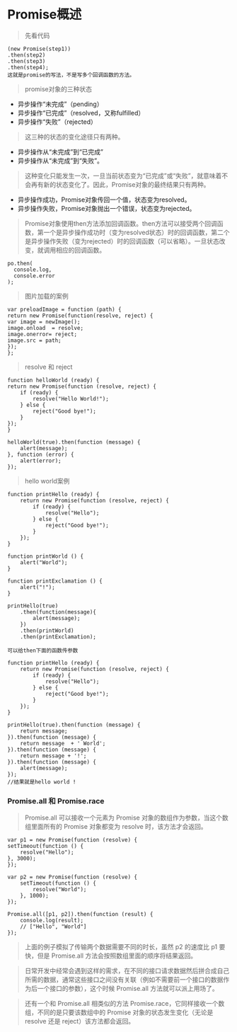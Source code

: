 # Promise概述

> 先看代码

	(new Promise(step1))
    .then(step2)
	.then(step3)
	.then(step4);
	这就是promise的写法，不是写多个回调函数的方法。

> promise对象的三种状态

- 异步操作“未完成”（pending）
- 异步操作“已完成”（resolved，又称fulfilled）
- 异步操作“失败”（rejected）

> 这三种的状态的变化途径只有两种。

- 异步操作从“未完成”到“已完成”
- 异步操作从“未完成”到“失败”。

> 这种变化只能发生一次，一旦当前状态变为“已完成”或“失败”，就意味着不会再有新的状态变化了。因此，Promise对象的最终结果只有两种。

- 异步操作成功，Promise对象传回一个值，状态变为resolved。
- 异步操作失败，Promise对象抛出一个错误，状态变为rejected。

> Promise对象使用then方法添加回调函数。then方法可以接受两个回调函数，第一个是异步操作成功时（变为resolved状态）时的回调函数，第二个是异步操作失败（变为rejected）时的回调函数（可以省略）。一旦状态改变，就调用相应的回调函数。

	po.then(
	  console.log,
	  console.error
	);

> 图片加载的案例

  	var preloadImage = function (path) {
  	return new Promise(function(resolve, reject) {
    var image = newImage();
    image.onload  = resolve;
    image.onerror= reject;
    image.src = path;
  	});
	};

> resolve 和 reject

	function helloWorld (ready) {
    return new Promise(function (resolve, reject) {
        if (ready) {
            resolve("Hello World!");
        } else {
            reject("Good bye!");
        }
    });
    }

	helloWorld(true).then(function (message) {
	    alert(message);
	}, function (error) {
	    alert(error);
	});

> hello world案例

	function printHello (ready) {
	    return new Promise(function (resolve, reject) {
	        if (ready) {
	            resolve("Hello");
	        } else {
	            reject("Good bye!");
	        }
	    });
	}
	
	function printWorld () {
	    alert("World");
	}
	
	function printExclamation () {
	    alert("!");
	}
	
	printHello(true)
	    .then(function(message){
	        alert(message);
	    })
	    .then(printWorld)
	    .then(printExclamation);

	可以给then下面的函数传参数

	function printHello (ready) {
	    return new Promise(function (resolve, reject) {
	        if (ready) {
	            resolve("Hello");
	        } else {
	            reject("Good bye!");
	        }
	    });
	}
	
	printHello(true).then(function (message) {
	    return message;
	}).then(function (message) {
	    return message  + ' World';
	}).then(function (message) {
	    return message + '!';
	}).then(function (message) {
	    alert(message);
	});
	//结果就是hello world !

### Promise.all 和 Promise.race

> Promise.all 可以接收一个元素为 Promise 对象的数组作为参数，当这个数组里面所有的 Promise 对象都变为 resolve 时，该方法才会返回。

	var p1 = new Promise(function (resolve) {
    setTimeout(function () {
        resolve("Hello");
    }, 3000);
	});
	
	var p2 = new Promise(function (resolve) {
	    setTimeout(function () {
	        resolve("World");
	    }, 1000);
	});
	
	Promise.all([p1, p2]).then(function (result) {
	    console.log(result); 
		// ["Hello", "World"]
	});
	
> 上面的例子模拟了传输两个数据需要不同的时长，虽然 p2 的速度比 p1 要快，但是 Promise.all 方法会按照数组里面的顺序将结果返回。

> 日常开发中经常会遇到这样的需求，在不同的接口请求数据然后拼合成自己所需的数据，通常这些接口之间没有关联（例如不需要前一个接口的数据作为后一个接口的参数），这个时候 Promise.all 方法就可以派上用场了。
	
> 还有一个和 Promise.all 相类似的方法 Promise.race，它同样接收一个数组，不同的是只要该数组中的 Promise 对象的状态发生变化（无论是 resolve 还是 reject）该方法都会返回。